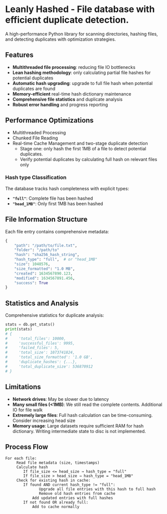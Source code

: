 # Leanly Hashed - File database with efficient duplicate detection.

A high-performance Python library for scanning directories, hashing files, and detecting duplicates with optimization strategies.

## Features

- **Multithreaded file processing**: reducing file IO bottlenecks
- **Lean hashing methodology**: only calculating partial file hashes for potential duplicates
- **Automatic hash upgrading**: upgrade to full file hash when potential duplicates are found
- **Memory-efficient** real-time hash dictionary maintenance
- **Comprehensive file statistics** and duplicate analysis
- **Robust error handling** and progress reporting


## Performance Optimizations

-  Multithreaded Processing
-  Chunked File Reading
-  Real-time Cache Management and two-stage duplicate detection
    - Stage one: only hash the first 1MB of a file to detect potential duplicates. 
    - Verify potential duplicates by calculating full hash on relevant files only


### Hash type Classification

The database tracks hash completeness with explicit types:

- **`"full"`**: Complete file has been hashed
- **`"head_1MB"`**: Only first 1MB has been hashed


## File Information Structure

Each file entry contains comprehensive metadata:

```python
{
    "path": "/path/to/file.txt",
    "folder": "/path/to"
    "hash": "sha256_hash_string",
    "hash_type": "full",  # or "head_1MB"
    "size": 1048576,
    "size_formatted": "1.0 MB",
    "created": 1634567890.123,
    "modified": 1634567891.456,
    "success": True
}
```


## Statistics and Analysis

Comprehensive statistics for duplicate analysis:

```python
stats = db.get_stats()
print(stats)
# {
#     'total_files': 10000,
#     'successful_files': 9995,
#     'failed_files': 5,
#     'total_size': 1073741824,
#     'total_size_formatted': '1.0 GB',
#     'duplicate_hashes': {...},
#     'total_duplicate_size': 536870912
# }
```

## Limitations

- **Network drives**: May be slower due to latency
- **Many small files (<1MB)**: We still read the complete contents. Additional IO for file walk
- **Extremely large files**: Full hash calculation can be time-consuming. Consider increasing head size
- **Memory usage**: Large datasets require sufficient RAM for hash dictionary. Writing intermediate state to disc is not implemented.

## Process Flow

```
For each file:
     Read file metadata (size, timestamps)
     Calculate hash
        If file_size <= head_size → hash_type = "full"
        If file_size > head_size → hash_type = "head_1MB"
     Check for existing hash in cache:
        If found AND current hash_type != "full":
               Upgrade all file entries with this hash to full hash
               Remove old hash entries from cache
            Add updated entries with full hashes
        If not found OR already full:
            Add to cache normally
```
